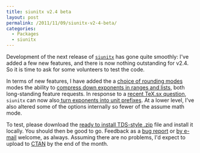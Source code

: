```yaml
---
title: siunitx v2.4 beta
layout: post
permalink: /2011/11/09/siunitx-v2-4-beta/
categories:
  - Packages
  - siunitx
---
```

Development of the next release of [`siunitx`](http://ctan.org/pg/siunitx) has gone quite smoothly: I've added a few new features, and there is now nothing outstanding for v2.4. So it is time to ask for some volunteers to test the code.

In terms of new features, I have added the a [choice of rounding modes](https://github.com/josephwright/siunitx/issues/40) modes the ability to [compress down exponents in ranges and lists](https://github.com/josephwright/siunitx/issues/62), both long-standing feature requests. In response to a [recent TeX.sx question](https://tex.stackexchange.com/q/32925/73), `siunitx` can now also[ turn exponents into unit prefixes](https://github.com/josephwright/siunitx/issues/173). At a lower level, I've also altered some of the options internally so fewer of the assume math mode.

To test, please download the [ready to install TDS-style .zip](/wp-content/uploads/2011/11/siunitx.tds_.zip) file and install it locally. You should then be good to go. Feedback as a [bug report](https://github.com/josephwright/siunitx/issues?q=is%3Aopen+is%3Aissue) or [by e-mail](mailto:joseph.wright@morningstar2.co.uk) welcome, as always. Assuming there are no problems, I'd expect to upload to [CTAN](https://www.ctan.org) by the end of the month.

